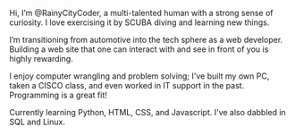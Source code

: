 Hi, I’m @RainyCityCoder, a multi-talented human with a strong sense of curiosity. I love exercising it by SCUBA diving and learning new things.

I’m transitioning from automotive into the tech sphere as a web developer. Building a web site that one can interact with and see in front of you is highly rewarding.

I enjoy computer wrangling and problem solving; I've built my own PC, taken a CISCO class, and even worked in IT support in the past. Programming is a great fit! 

Currently learning Python, HTML, CSS, and Javascript. I've also dabbled in SQL and Linux. 

<!---
RainyCityDiver/RainyCityDiver is a ✨ special ✨ repository because its `README.md` (this file) appears on your GitHub profile.
You can click the Preview link to take a look at your changes.
--->
